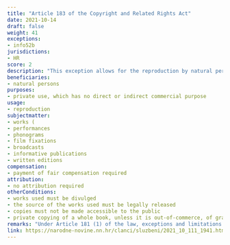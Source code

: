 ```yaml
---
title: "Article 183 of the Copyright and Related Rights Act"
date: 2021-10-14
draft: false
weight: 41
exceptions:
- info52b
jurisdictions:
- HR
score: 2
description: "This exception allows for the reproduction by natural persons of copyrighted works on any medium, as well as as a photocopy, from a legally released source, for private use, which has no direct or indirect commercial purpose and does not involve making the work accessible to the public. However, under art. 186, it is not allowed, unless otherwise stipulated by the law or by contract, to make a private copy of a whole book, unless copies of the book have been sold out for at least two years, as well as graphic editions of musical works (note material), author's databases, non-original databases, cartographic works, computer programs, as well as construction of architectural objects. Rightsholders are entitled to an appropriate fee from the sale of blank sound, image or text carriers and audio and visual recording and photocopying devices." 
beneficiaries:
- natural persons
purposes: 
- private use, which has no direct or indirect commercial purpose
usage:
- reproduction
subjectmatter:
- works (
- performances
- phonograms
- film fixations
- broadcasts
- informative publications
- written editions
compensation:
- payment of fair compensation required
attribution: 
- no attribution required
otherConditions: 
- works used must be divulged
- the source of the works used must be legally released
- copies must not be made accessible to the public
- private copying of a whole book, unless it is out-of-commerce, of graphic editions of musical works (note material), author's databases, non-original databases, cartographic works, computer programs, as well as construction of architectural objects, are not allowed, unless otherwise stipulated by the law or by contract
remarks: "Under Article 181 (1) of the law, exceptions and limitations apply to both works (which must be divulged) and other subject-matter, subject to related rights. Article 181 (2) contains the requirements of the 3-step test.<br /><br />Art. 185 (1) expressly states that articles 183 and 184 apply mutatis mutandis to performers, phonogram producers, audiovisual producers and publishers of information publications.<br /><br />As per art.185(3), 'irrespective of the fact that they do not have their own exclusive right of reproduction, publishers of written editions have their own right to appropriate compensation for reproduction of their editions for private use'. Under art.185 (4) this 'right to appropriate compensation' last for 50 years from the lawful publication of the work, counting from 1 January of the year immediately following the year of publication."
link: https://narodne-novine.nn.hr/clanci/sluzbeni/2021_10_111_1941.html?fbclid=IwAR0MqXwMhX8bMoETnGphIX3BGU0eq4_8s9B0rGMclSpPj52yxWFIEZlTR3c
---
```

